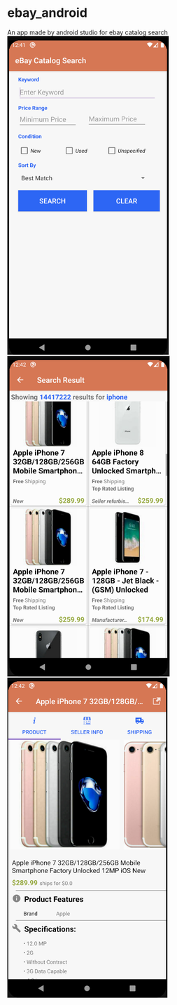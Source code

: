 # ebay_android

An app made by android studio for ebay catalog search
![image](https://github.com/ziyulinv/ebay_android/raw/master/img/search.png)
![image](https://github.com/ziyulinv/ebay_android/raw/master/img/result.png)
![image](https://github.com/ziyulinv/ebay_android/raw/master/img/detail.png)
